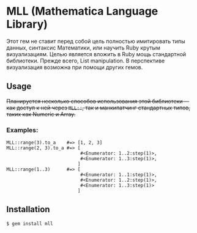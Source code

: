 # MLL (Mathematica Language Library)

Этот гем не ставит перед собой цель полностью имитировать типы данных, синтаксис Математики, или научить Ruby крутым визуализациям. Целью является вложить в Ruby мощь стандартной библиотеки. Прежде всего, List manipulation. В перспективе визуализация возможна при помощи других гемов.

## Usage

~~Планируется несколько способов использования этой библиотеки -- как доступ к ней через `MLL::`, так и манкипатчинг стандартных типов, таких как Numeric и Array.~~

### Examples:

    MLL::range(3).to_a    #=> [1, 2, 3]
    MLL::range(2, 3).to_a #=> [
                               #<Enumerator: 1..2:step(1)>,
                               #<Enumerator: 1..3:step(1)>,
                              ]
    MLL::range(1..3)      #=> [
                               #<Enumerator: 1..1:step(1)>,
                               #<Enumerator: 1..2:step(1)>,
                               #<Enumerator: 1..3:step(1)>
                              ]

## Installation

    $ gem install mll
